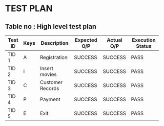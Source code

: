 
# TEST PLAN

## Table no : High level test plan

| **Test ID** | **Keys**|**Description**    |**Expected O/P** | **Actual O/P** | Execution Status |
|-------------|---------|----------------   |-----------------|----------------|------------------|
|  TID 1      |A        | Registration      | SUCCESS         | SUCCESS        | PASS	       |
|  TID 2      |I        | Insert movies     | SUCCESS         | SUCCESS        | PASS	       |
|  TID 3      |C        | Customer Records  | SUCCESS         | SUCCESS        | PASS	       |
|  TID 4      |P        | Payment           | SUCCESS         | SUCCESS        | PASS	       |
|  TID 5      |E        | Exit              | SUCCESS         | SUCCESS        | PASS	       |

